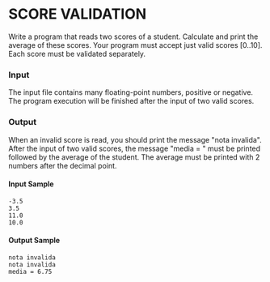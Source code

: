 # SCORE VALIDATION
Write a program that reads two scores of a student. Calculate and print the average of these scores. Your program must accept just valid scores [0..10]. Each score must be validated separately.
### Input
The input file contains many floating-point numbers​​, positive or negative. The program execution will be finished after the input of two valid scores.
### Output
When an invalid score is read, you should print the message "nota invalida".
After the input of two valid scores, the message "media = " must be printed followed by the average of the student. The average must be printed with 2 numbers after the decimal point.
#### Input Sample
    -3.5  
    3.5  
    11.0  
    10.0  
#### Output Sample
    nota invalida  
    nota invalida  
    media = 6.75